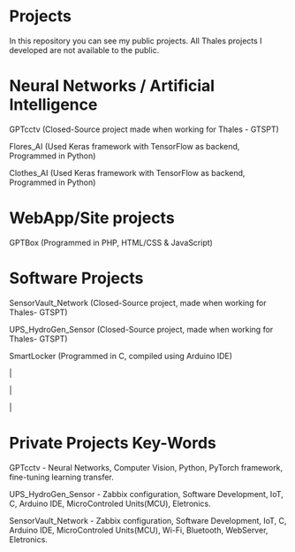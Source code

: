 # **Projects**
In this repository you can see my public projects.
All Thales projects I developed are not available to the public.

# Neural Networks / Artificial Intelligence
GPTcctv (Closed-Source project made when working for Thales - GTSPT)

Flores_AI (Used Keras framework with TensorFlow as backend, Programmed in Python)

Clothes_AI (Used Keras framework with TensorFlow as backend, Programmed in Python)
# WebApp/Site projects
GPTBox (Programmed in PHP, HTML/CSS & JavaScript)

# Software Projects
SensorVault_Network (Closed-Source project, made when working for Thales- GTSPT)

UPS_HydroGen_Sensor (Closed-Source project, made when working for Thales- GTSPT)

SmartLocker (Programmed in C, compiled using Arduino IDE)

|

|

|
# Private Projects Key-Words
GPTcctv - Neural Networks, Computer Vision, Python, PyTorch framework, fine-tuning learning transfer.

UPS_HydroGen_Sensor - Zabbix configuration, Software Development, IoT, C, Arduino IDE, MicroControled Units(MCU), Eletronics.

SensorVault_Network - Zabbix configuration, Software Development, IoT, C, Arduino IDE, MicroControled Units(MCU), Wi-Fi, Bluetooth, WebServer, Eletronics.
